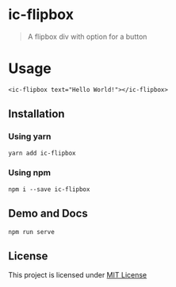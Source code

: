 # ic-flipbox

> A flipbox div with option for a button

# Usage

    <ic-flipbox text="Hello World!"></ic-flipbox>

## Installation

### Using yarn

`yarn add ic-flipbox`

### Using npm

`npm i --save ic-flipbox`

## Demo and Docs

`npm run serve`

## License

This project is licensed under [MIT License](http://en.wikipedia.org/wiki/MIT_License)
